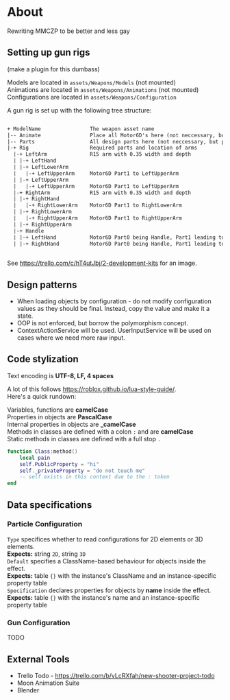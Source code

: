 # About

Rewriting MMCZP to be better and less gay

## Setting up gun rigs

(make a plugin for this dumbass)

Models are located in `assets/Weapons/Models` (not mounted)  
Animations are located in `assets/Weapons/Animations` (not mounted)  
Configurations are located in `assets/Weapons/Configuration`  

A gun rig is set up with the following tree structure:

```txt

+ ModelName                The weapon asset name
|-- Animate                Place all Motor6D's here (not neccessary, but preferred)
|-- Parts                  All design parts here (not neccessary, but preferred)
|-+ Rig                    Required parts and location of arms
  |-+ LeftArm              R15 arm with 0.35 width and depth
  | |-+ LeftHand
  | |-+ LeftLowerArm
  |   |-+ LeftUpperArm     Motor6D Part1 to LeftUpperArm
  | |-+ LeftUpperArm
  |   |-+ LeftUpperArm     Motor6D Part1 to LeftUpperArm
  |-+ RightArm             R15 arm with 0.35 width and depth
  | |-+ RightHand
  |   |-+ RightLowerArm    Motor6D Part1 to RightLowerArm
  | |-+ RightLowerArm
  |   |-+ RightUpperArm    Motor6D Part1 to RightUpperArm
  | |-+ RightUpperArm
  |-+ Handle
  | |-+ LeftHand           Motor6D Part0 being Handle, Part1 leading to LeftHand in LeftArm
  | |-+ RightHand          Motor6D Part0 being Handle, Part1 leading to RightHand in RightArm
  
```

See <https://trello.com/c/hT4utJbj/2-development-kits> for an image.

## Design patterns

* When loading objects by configuration - do not modify configuration values as they should be final.
  Instead, copy the value and make it a state.
* OOP is not enforced, but borrow the polymorphism concept.
* ContextActionService will be used. UserInputService will be used on cases where we need more raw input.

## Code stylization

Text encoding is **UTF-8, LF, 4 spaces**

A lot of this follows <https://roblox.github.io/lua-style-guide/>.  
Here's a quick rundown:

Variables, functions are **camelCase**  
Properties in objects are **PascalCase**  
Internal properties in objects are **_camelCase**  
Methods in classes are defined with a colon `:` and are **camelCase**  
Static methods in classes are defined with a full stop `.`

```lua
function Class:method()
    local pain
    self.PublicProperty = "hi"
    self._privateProperty = "do not touch me"
    -- self exists in this context due to the : token
end
```

## Data specifications

### Particle Configuration

`Type` specifices whether to read configurations for 2D elements or 3D elements.  
**Expects:** string `2D`, string `3D`  
`Default` specifies a ClassName-based behaviour for objects inside the effect.  
**Expects:** table `{}` with the instance's ClassName and an instance-specific property table  
`Specification` declares properties for objects by **name** inside the effect.
**Expects:** table `{}` with the instance's name and an instance-specific property table

### Gun Configuration

TODO

## External Tools

* Trello Todo - <https://trello.com/b/vLcRXfah/new-shooter-project-todo>
* Moon Animation Suite
* Blender